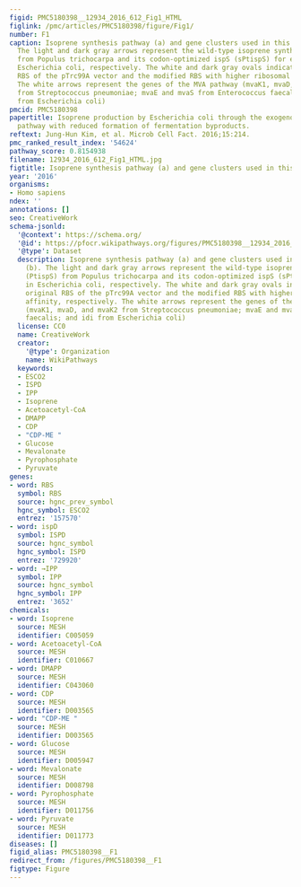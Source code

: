 ```yaml
---
figid: PMC5180398__12934_2016_612_Fig1_HTML
figlink: /pmc/articles/PMC5180398/figure/Fig1/
number: F1
caption: Isoprene synthesis pathway (a) and gene clusters used in this study (b).
  The light and dark gray arrows represent the wild-type isoprene synthase (PtispS)
  from Populus trichocarpa and its codon-optimized ispS (sPtispS) for expression in
  Escherichia coli, respectively. The white and dark gray ovals indicate the original
  RBS of the pTrc99A vector and the modified RBS with higher ribosomal affinity, respectively.
  The white arrows represent the genes of the MVA pathway (mvaK1, mvaD, and mvaK2
  from Streptococcus pneumoniae; mvaE and mvaS from Enterococcus faecalis; and idi
  from Escherichia coli)
pmcid: PMC5180398
papertitle: Isoprene production by Escherichia coli through the exogenous mevalonate
  pathway with reduced formation of fermentation byproducts.
reftext: Jung-Hun Kim, et al. Microb Cell Fact. 2016;15:214.
pmc_ranked_result_index: '54624'
pathway_score: 0.8154938
filename: 12934_2016_612_Fig1_HTML.jpg
figtitle: Isoprene synthesis pathway (a) and gene clusters used in this study (b)
year: '2016'
organisms:
- Homo sapiens
ndex: ''
annotations: []
seo: CreativeWork
schema-jsonld:
  '@context': https://schema.org/
  '@id': https://pfocr.wikipathways.org/figures/PMC5180398__12934_2016_612_Fig1_HTML.html
  '@type': Dataset
  description: Isoprene synthesis pathway (a) and gene clusters used in this study
    (b). The light and dark gray arrows represent the wild-type isoprene synthase
    (PtispS) from Populus trichocarpa and its codon-optimized ispS (sPtispS) for expression
    in Escherichia coli, respectively. The white and dark gray ovals indicate the
    original RBS of the pTrc99A vector and the modified RBS with higher ribosomal
    affinity, respectively. The white arrows represent the genes of the MVA pathway
    (mvaK1, mvaD, and mvaK2 from Streptococcus pneumoniae; mvaE and mvaS from Enterococcus
    faecalis; and idi from Escherichia coli)
  license: CC0
  name: CreativeWork
  creator:
    '@type': Organization
    name: WikiPathways
  keywords:
  - ESCO2
  - ISPD
  - IPP
  - Isoprene
  - Acetoacetyl-CoA
  - DMAPP
  - CDP
  - "CDP-ME "
  - Glucose
  - Mevalonate
  - Pyrophosphate
  - Pyruvate
genes:
- word: RBS
  symbol: RBS
  source: hgnc_prev_symbol
  hgnc_symbol: ESCO2
  entrez: '157570'
- word: ispD
  symbol: ISPD
  source: hgnc_symbol
  hgnc_symbol: ISPD
  entrez: '729920'
- word: →IPP
  symbol: IPP
  source: hgnc_symbol
  hgnc_symbol: IPP
  entrez: '3652'
chemicals:
- word: Isoprene
  source: MESH
  identifier: C005059
- word: Acetoacetyl-CoA
  source: MESH
  identifier: C010667
- word: DMAPP
  source: MESH
  identifier: C043060
- word: CDP
  source: MESH
  identifier: D003565
- word: "CDP-ME "
  source: MESH
  identifier: D003565
- word: Glucose
  source: MESH
  identifier: D005947
- word: Mevalonate
  source: MESH
  identifier: D008798
- word: Pyrophosphate
  source: MESH
  identifier: D011756
- word: Pyruvate
  source: MESH
  identifier: D011773
diseases: []
figid_alias: PMC5180398__F1
redirect_from: /figures/PMC5180398__F1
figtype: Figure
---
```


